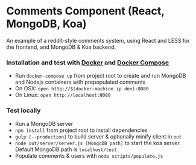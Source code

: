 Comments Component (React, MongoDB, Koa)
========================================

An example of a reddit-style comments system, using React and LESS for the frontend, and MongoDB & Koa backend.

### Installation and test with [Docker](http://www.docker.com) and [Docker Compose](http://docs.docker.com/compose/)

* Run `docker-compose up` from project root to create and run MongoDB and Nodejs containers with prepopulated comments
* On OSX: `open http://$(docker-machine ip dev):8080`
* On Linux: `open http://localhost:8080`

### Test locally

* Run a MongoDB server
* `npm install` from project root to install dependencies
* `gulp [--production]` to build server & optionally minify client in `out`
* `node out/server/server.js [MongoDB path]` to start the koa server. Default MongoDB path is `localhost/test`
* Populate comments & users with `node scripts/populate.js`

